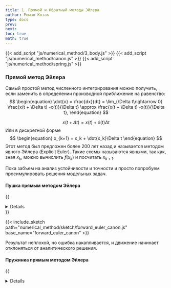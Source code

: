 ```yaml
---
title: 1. Прямой и Обратный методы Эйлера
author: Роман Козак
type: docs
prev: 
next: 
toc: true
math: true
---
```

{{< add_script "js/numerical_method/3_body.js" >}}
{{< add_script "js/numerical_method/canon.js" >}}
{{< add_script "js/numerical_method/spring.js" >}}


### Прямой метод Эйлера

Самый простой метод численного интегрирования можно получить, если заменить в определении производной приближение на равенство:
$$
\begin{equation}
\dot{x} = \frac{dx}{dt} = \lim_{\Delta t\rightarrow 0} \frac{x(t + \Delta t) -x(t)}{\Delta t} \approx \frac{x(t + \Delta t) -x(t)}{\Delta t},
\end{equation}
$$

$$
\begin{equation}
x(t + \Delta t) = x(t) + \dot{x}(t)\Delta t
\end{equation}
$$
Или в дискретной форме
$$
\begin{equation}
x_{k+1} = x_k + \dot{x_k}\Delta t
\end{equation}
$$
Этот метод был предложен более 200 лет назад и называется методом явного Эйлера (Explicit Euler). Такие схемы называются явными, так как, зная $x_k$, можно вычислить $f(x_k)$ и посчитать $x_{k+1}$.

Пока забъем на анализ устойчивости и точности и просто попробуем просимулировать решения модельных задач.


#### Пушка прямым методом Эйлера

{{<details title="Решение стрельбы прямым Эйлером" closed="true">}}
$$
\dot{z} = A \cdot z + G
$$

Подставляя это в метод прямого Эйлера получим
$$
\begin{equation*}
\begin{split}
&z_{k+1} = z_k + A\cdot z_k\cdot\Delta t + G\cdot\Delta t = \\\
&= (I + A\cdot\Delta t)\cdot z_k + G\cdot\Delta t = F\cdot z_k + G\cdot\Delta t \\\
&z_{k+1} = F\cdot z_k + G\cdot\Delta t
\end{split}
\end{equation*}
$$

{{</details>}}

{{< include_sketch path="numerical_method/sketch/forward_euler_canon.js" base_name="forward_euler_canon" >}}

Результат неплохой, но ошибка накапливается, и движение начинает отклоняться от аналитического решения.


#### Пружинка прямым методом Эйлера

{{<details title="Решение пружинки прямым Эйлером" closed="true" >}}
$$
\dot{z} = A \cdot z
$$

Подставляя это в метод прямого Эйлера получим
$$
\begin{equation*}
\begin{split}
&z_{k+1} = z_k + A\cdot z_k\cdot\Delta t = (I + A\cdot\Delta t)\cdot z_k = F\cdot z_k\qquad \\\
&z_{k+1} = F\cdot z_k
\end{split}
\end{equation*}
$$

{{< /details >}}

{{< include_sketch path="numerical_method/sketch/forward_euler_spring.js" base_name="forward_euler_spring" >}}

Здесь уже видно возрастание энергии, что не является желательным. Уменьшение шага по времени лишь частично решает проблему — энергия все равно будет расти, но медленнее.

Теперь давайте сделаем анализ устойчивости и точности метода Эйлера.

#### Анализ устойчивости

{{<details title="Формальности" closed="true" >}}
Идея такая
$$
\begin{equation*}
\begin{split}
&x_{1} = F \cdot x_0 \\\
&x_{2} = F \cdot x_1 = F^2 \cdot x_0 \\\
&\ldots \\\
&x_{k} = F^k \cdot x_0
\end{split}
\end{equation*}
$$

Мы просто возводим матрицу в степень и умножаем на начальное состояние. Если свести задачу к одномерной, то получим:
$$
x_{k+1} = \lambda x_k
$$

Для устойчивости решения необходимо:

$$
|\lambda| < 1
$$
{{< /details >}}

Для устойчивости многомерной системы необходимо, чтобы все собственные значения матрицы 
$F$ были меньше 1 по модулю. Для метода Эйлера зона устойчивости выглядит так:
{{< image path="images/math/numerical_method/stable_zone_forward.excalidraw.png" >}}

Самое забавное в этом методе, что вот такая недемпфировання пружинка безусловно неустойчива.
Те можно уменьшать шаг по времени сколько угодно, но она все равно будет накачиваться энергией и улетать в космос.

{{%details title="Почему в прямом методе Эйлера энергия растет" closed="true" %}}

Рассмотрим уравнение гармонического осциллятора, описывающее движение пружины:

$$
\ddot{x} = -\frac{k}{m}x
$$

Перепишем его в виде системы уравнений первого порядка:

$$
\begin{equation*}
\begin{split}
&\dot{x} = v \\\
&\dot{v} = -\frac{k}{m}x
\end{split}
\end{equation*}
$$

Используя метод прямого Эйлера, получаем следующую дискретную форму:

$$
\begin{equation*}
\begin{split}
&x_{k+1} = x_k + v_k \Delta t \\\
&v_{k+1} = v_k - \frac{k}{m}x_k \Delta t
\end{split}
\end{equation*}
$$

Теперь определим полную энергию системы, состоящую из кинетической и потенциальной энергии:

$$
E = T + U = \frac{1}{2}mv^2 + \frac{1}{2}kx^2
$$

Подставим выражения для \(x_{k+1}\) и \(v_{k+1}\) и посмотрим, как изменяется энергия:

$$
E_{k+1} = \frac{1}{2}mv_{k+1}^2 + \frac{1}{2}kx_{k+1}^2
$$

Рассчитаем энергию на шаге \(k+1\):

$$
E_{k+1} = \frac{1}{2}m\left(v_k - \frac{k}{m}x_k \Delta t\right)^2 + \frac{1}{2}k\left(x_k + v_k \Delta t\right)^2
$$

Раскроем скобки и упростим:

$$
E_{k+1} = \frac{1}{2}m \left( v_k^2 - 2\frac{k}{m}v_k x_k \Delta t + \frac{k^2}{m^2}x_k^2 \Delta t^2 \right) + \frac{1}{2}k \left( x_k^2 + 2x_k v_k \Delta t + v_k^2 \Delta t^2 \right)
$$

Соберем все слагаемые:

$$
E_{k+1} = \frac{1}{2}mv_k^2 - \frac{k}{m}mv_k x_k \Delta t + \frac{1}{2}k x_k^2 + \frac{1}{2}k v_k^2 \Delta t^2 + \frac{k}{2}x_k v_k \Delta t + \frac{k}{2}v_k^2 \Delta t^2
$$

Сгруппируем похожие слагаемые:

$$
E_{k+1} = \frac{1}{2}mv_k^2 + \frac{1}{2}k x_k^2 + \left( \frac{1}{2}k v_k^2 \Delta t^2 + \frac{1}{2}k x_k v_k \Delta t - \frac{k}{m}mv_k x_k \Delta t \right)
$$

Мы видим, что при малых \(\Delta t\) дополнительные слагаемые не компенсируют начальную энергию, и общий вклад в энергию будет положительным, что приводит к ее возрастанию на каждом шаге:

$$
\Delta E = E_{k+1} - E_k = \left( \frac{1}{2}k v_k^2 \Delta t^2 + \frac{1}{2}k x_k v_k \Delta t - \frac{k}{m}mv_k x_k \Delta t \right) > 0
$$

Таким образом, метод прямого Эйлера приводит к накоплению энергии в системе, что делает его неустойчивым для задач, требующих сохранения энергии, таких как симуляция гармонических осцилляторов.


{{% /details %}}

#### Анализ точности
Локальная ошибка метода Эйлера – это ошибка, возникающая на каждом шаге интегрирования.

Глобальная ошибка – это накопленная ошибка после $(N)$ шагов интегрирования.

{{<details title="Ошибка метода Эйлера" closed="true" >}}

 
Рассмотрим функцию \(x(t)\) и её разложение в ряд Тейлора:

$$
x(t + \Delta t) = x(t) + \dot{x}(t)\Delta t + \frac{\ddot{x}(t)\Delta t^2}{2} + O(\Delta t^3)
$$

Метод прямого Эйлера аппроксимирует это разложение следующим образом:

$$
x_{k+1} = x_k + \dot{x}_k \Delta t
$$

Локальная ошибка на каждом шаге определяется как разница между точным решением и аппроксимацией методом Эйлера:

$$
e_{\text{local}} = x(t + \Delta t) - x_{k+1}
$$

Подставим аппроксимацию и разложение в ряд Тейлора:

$$
e_{\text{local}} = \left(x(t) + \dot{x}(t)\Delta t + \frac{\ddot{x}(t)\Delta t^2}{2} + O(\Delta t^3)\right) - \left(x(t) + \dot{x}(t)\Delta t\right)
$$

Упростим выражение:

$$
e_{\text{local}} = \frac{\ddot{x}(t)\Delta t^2}{2} + O(\Delta t^3)
$$

Таким образом, локальная ошибка метода прямого Эйлера пропорциональна квадрату шага по времени:

$$
e_{\text{local}} = O(\Delta t^2)
$$


Глобальная ошибка. Пусть $(T)$ – общее время интегрирования, тогда $(N = \frac{T}{\Delta t}\)$. Глобальная ошибка определяется как сумма локальных ошибок на каждом шаге:

$$
e_{\text{global}} = \sum_{k=0}^{N-1} e_{\text{local}, k}
$$

Поскольку локальная ошибка на каждом шаге пропорциональна $(\Delta t^2)$, глобальная ошибка пропорциональна числу шагов умноженному на локальную ошибку:

$$
e_{\text{global}} = N \cdot O(\Delta t^2) = \frac{T}{\Delta t} \cdot O(\Delta t^2) = O(T \Delta t)
$$

Таким образом, глобальная ошибка метода прямого Эйлера пропорциональна шагу по времени:

$$
e_{\text{global}} = O(\Delta t)
$$

- Локальная ошибка метода прямого Эйлера пропорциональна квадрату шага по времени: $O(\Delta t^2)$.
- Глобальная ошибка метода прямого Эйлера пропорциональна шагу по времени: $O(\Delta t)$.

{{< /details >}}

Получается что локальная ошибка метода Эйлера пропорциональна квадрату шага по времени.
Глобальная ошибка же пропорциональна числу шагов по времени умноженному на локальную ошибку.

{{< image path="images/math/numerical_method/accuracy_forward.excalidraw.png" >}}


#### Анализ энергии


#### Использование в движках

Этот метод используется только на начальном этапе разработки движках.
Вот, например, ребята предлагают поменять [интегратор в годоте](https://github.com/godotengine/godot-proposals/discussions/6610).
Базовое правило -- если можно не использовать этот метод -- не используйте. Он простой как пробка, но супер неустойчивый и неточный.
Да и какой в нем смысл, если он даже не может проинтегрировать простейшую пружинку.

### Обратный метод Эйлера

Для прямого Эйлера мы взяли определение производной справа. Теперь попробуем взять его слева.
$$
\begin{equation}
\dot{x} = \frac{dx}{dt} = \lim_{\Delta t\rightarrow 0} \frac{x(t) -x(t - \Delta t)}{\Delta t} \approx \frac{x(t) -x(t - \Delta t)}{\Delta t},
\end{equation}
$$

$$
\begin{equation}
    x(t - \Delta t) = x(t) - \dot{x}(t)\Delta t
\end{equation}
$$
Или в дискретной форме
$$
\begin{equation}
    x_{k-1} = x_k - \dot{x_k}\Delta t
\end{equation}
$$

Такие схемы называются неявными, т.к. зная $x_k$, нужно решить уравнение $f(x_{k-1}) = \dot{x_k}$ для нахождения $x_{k-1}$.
Выглядит достаточно сложно, и такое просто не решить. В чистом виде такую схему никто не использует.
Тк уравнение системы редко получаются линейными. Но мы сейчас анализируем линейную систему,
поэтому можем попробовать просимулировать наши модельные задачи

{{<details title="Формальности" closed="true" >}}
Решение задачи стрельбы из пушки с помощью обратного Эйлера
$$
\dot{z} = A \cdot z + G
$$
Подставляя это в метод обратного Эйлера получим
$$
\begin{equation*}
\begin{split}
z_{k-1} = z_k - A\cdot z_k\cdot\Delta t - G\cdot\Delta t = \\\
= (I - A\cdot\Delta t)\cdot z_k - G\cdot\Delta t \\\
z_{k-1} = F\cdot z_k - G\cdot\Delta t
\end{split}
\end{equation*}
$$

И выражая из последнего уравнения $z_k$ получим
$$
z_{k} = F^{-1}\cdot(z_{k-1} + G\cdot\Delta t)
$$
{{< /details >}}

{{< include_sketch path="numerical_method/sketch/backward_euler_canon.js" base_name="backward_euler_canon" >}}
Ситуация с энергией в обратном Эйлере обратная. Она убывает. И на баллистической кривой это нормально.

{{< include_sketch path="numerical_method/sketch/backward_euler_spring.js" base_name="backward_euler_spring" >}}
А вот здесь получается демпфированная пружинка. Из плюсов такой численной схемы. Пружинка безусловно устойчива. Но энергия будет постоянно уходить.

{{<details title="Почему в обратном методе Эйлера энергия убывает" closed="true">}}
### Обратный метод Эйлера и убывание энергии

Рассмотрим уравнение гармонического осциллятора, описывающее движение пружины:

$$
\ddot{x} = -\frac{k}{m}x
$$

Перепишем его в виде системы уравнений первого порядка:

$$
\begin{equation*}
\begin{split}
\dot{x} = v \\
\dot{v} = -\frac{k}{m}x
\end{equation*}
\end{split}
$$

Используя метод обратного Эйлера, получаем следующую дискретную форму:

$$
\begin{equation*}
\begin{split}
x_{k+1} = x_k + v_{k+1} \Delta t \\
v_{k+1} = v_k - \frac{k}{m}x_{k+1} \Delta t
\end{equation*}
\end{split}
$$

Подставим \(x_{k+1}\) во второе уравнение:

$$
v_{k+1} = v_k - \frac{k}{m}(x_k + v_{k+1} \Delta t) \Delta t
$$

Решим относительно \(v_{k+1}\):

$$
v_{k+1} = \frac{v_k - \frac{k}{m} x_k \Delta t}{1 + \frac{k}{m} \Delta t^2}
$$

Подставим это в первое уравнение для \(x_{k+1}\):

$$
x_{k+1} = x_k + \frac{v_k - \frac{k}{m} x_k \Delta t}{1 + \frac{k}{m} \Delta t^2} \Delta t
$$

Теперь определим полную энергию системы, состоящую из кинетической и потенциальной энергии:

$$
E = \frac{1}{2}mv^2 + \frac{1}{2}kx^2
$$

Подставим выражения для \(x_{k+1}\) и \(v_{k+1}\) и посмотрим, как изменяется энергия:

$$
E_{k+1} = \frac{1}{2}m v_{k+1}^2 + \frac{1}{2}k x_{k+1}^2
$$

Рассчитаем энергию на шаге \(k+1\):

$$
E_{k+1} = \frac{1}{2}m \left( \frac{v_k - \frac{k}{m} x_k \Delta t}{1 + \frac{k}{m} \Delta t^2} \right)^2 + \frac{1}{2}k \left( x_k + \frac{v_k - \frac{k}{m} x_k \Delta t}{1 + \frac{k}{m} \Delta t^2} \Delta t \right)^2
$$

Упростим выражение:

$$
E_{k+1} = \frac{1}{2}m \left( \frac{v_k - \frac{k}{m} x_k \Delta t}{1 + \frac{k}{m} \Delta t^2} \right)^2 + \frac{1}{2}k \left( x_k + \frac{v_k \Delta t - \frac{k}{m} x_k \Delta t^2}{1 + \frac{k}{m} \Delta t^2} \right)^2
$$

Заметим, что \( \frac{1}{1 + \frac{k}{m} \Delta t^2} \) является коэффициентом, который уменьшает значения \(v_{k+1}\) и \(x_{k+1}\), что приводит к убыванию энергии:

$$
E_{k+1} < E_k
$$

Таким образом, метод обратного Эйлера приводит к убыванию энергии в системе, что делает его устойчивым для задач, требующих сохранения или уменьшения энергии, таких как симуляция гармонических осцилляторов.
{{< /details >}}

Метод обратного Эйлера, несмотря на свою сложность, лучше подходит для долгосрочных симуляций консервативных систем, поскольку приводит к убыванию энергии и, как следствие, к стабильному поведению системы.

#### Устойчивость

Да и вообще у неявного Эйлера очень большая зона устойчивости.

\input{pics/stable*zone_bwd.tex}
Для неявного метода, переходя к собственным векторам, получим
$$
\begin{equation}
y_{k+1} = (1 - \Delta t \cdot \lambda)^{-1}\cdot y_k
\end{equation}
$$
Для устойчивости решения необходимо
$$
\begin{equation}
|(1 - \Delta t \cdot \lambda)^{-1}| < 1 \Leftrightarrow |1 - \Delta t \cdot \lambda| > 1
\end{equation}
$$

Сразу можно заметить, что зона устойчивости для неявного метода больше

{{< image path="images/math/numerical_method/stable_zone_backward.excalidraw.png" >}}

Подставляя на место $\dot{z}$ обсужденное выше приближенное значение, получим следующие равенствo для неявной$(2)$ схем:
$$
\begin{equation}
z_{k+1} = (I - A\cdot\Delta t)^{-1}\cdot z_k = B\cdot z_k\qquad (2)
\end{equation}
$$
По индукции, получим
$$
\begin{equation}
z_k = B^k\cdot z_0\qquad (2)
\end{equation}
$$

#### Точность

У обратного Эйлера точно такая же точность как и у прямого. локальная ошибка на каждом шаге пропорциональна квадрату шага по времени $\Delta t^2$, а глобальная ошибка пропорциональна $\Delta t$.

#### Использование в движках

Неявный метод очень сложно реализовать. 
Для симуляции простой пружинки, нам пришлось обратить матрицу, 
но если у нас более сложная система с ограничениями уравнение неявной схемы станет нелинейной. 
Поэтому их модифицируют дальше и например в [XPBD](https://blog.mmacklin.com/publications/2016-07-21-XPBD.pdf), 
делают разложение по Тейлору до первого порядка. Такой метод используется в PhysX.

Или например в [Projective Dynamics](), используют упрощение оптимизационной задачи для решения уравнения.

### Summary

С большой вероятностью вы не будете использовать эти методы. Слишком они простые и неустойчивые.
Если вам нужно интегрировать уравнения движения с силами и другими сложными взаимодействиями, используйте методы из следующих глав. Умные люди придумали схемы получше)
